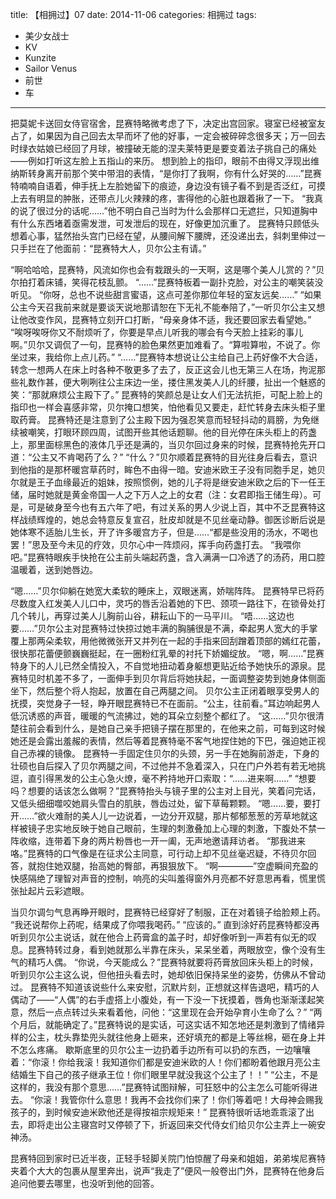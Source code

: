 title: 【相拥过】07
date: 2014-11-06
categories: 相拥过
tags:
- 美少女战士
- KV
- Kunzite
- Sailor Venus
- 前世
- 车
---

把莫妮卡送回女侍官宿舍，昆赛特略微考虑了下，决定出宫回家。<!--more-->寝室已经被室友占了，如果因为自己回去太早而坏了他的好事，一定会被碎碎念很多天；万一回去时绿衣姑娘已经回了月球，被撞破无能的涅夫莱特更是要变着法子挑自己的痛处——例如打听这左脸上五指山的来历。
想到脸上的指印，眼前不由得又浮现出维纳斯转身离开前那个笑中带泪的表情，“是你打了我啊，你有什么好哭的……”昆赛特喃喃自语着，伸手抚上左脸她留下的痕迹，身边没有镜子看不到是否泛红，可摸上去有明显的肿胀，还带点儿火辣辣的疼，害得他的心脏也跟着揪了一下。
“我真的说了很过分的话呢……”他不明白自己当时为什么会那样口无遮拦，只知道胸中有什么东西堵着亟需发泄，可发泄后的现在，好像更加沉重了。
昆赛特只顾低头想着心事，猛然抬头宫门已经在望，从腰间解下腰牌，还没递出去，斜刺里伸过一只手拦在了他面前：“昆赛特大人，贝尔公主有请。”

“啊哈哈哈，昆赛特，风流如你也会有栽跟头的一天啊，这是哪个美人儿赏的？”贝尔拍打着床铺，笑得花枝乱颤。
“……”昆赛特板着一副扑克脸，对公主的嘲笑装没听见。
“你呀，总也不说些甜言蜜语，这点可差你那位年轻的室友远矣……”
“如果公主今天召我前来就是要谈天说地那请恕在下无礼不能奉陪了，”一听贝尔公主又想让他改变作风，昆赛特立刻开口打断，“母亲身体不适，我还要回家去看望她。”
“唉呀唉呀你又不耐烦听了，你要是早点儿听我的哪会有今天脸上挂彩的事儿啊。”贝尔又调侃了一句，昆赛特的脸色果然更加难看了。“算啦算啦，不说了。你坐过来，我给你上点儿药。”
“……”昆赛特本想说让公主给自己上药好像不大合适，转念一想两人在床上时各种不敬更多了去了，反正这会儿也无第三人在场，拘泥那些礼数作甚，便大咧咧往公主床边一坐，搂住黑发美人儿的纤腰，扯出一个魅惑的笑：“那就麻烦公主殿下了。”
昆赛特的笑颜总是让女人们无法抗拒，可配上脸上的指印也一样会喜感非常，贝尔掩口想笑，怕他看见又要走，赶忙转身去床头柜子里取药膏。
昆赛特还是注意到了公主殿下因为强忍笑意而轻轻抖动的肩膀，为免继续被嘲笑，打眼环顾四周，试图开些其他话题聊。他的目光停在床头柜上的药盏上，那里面棕黑色的液体几乎还是满的，当贝尔回过身来的时候，昆赛特抢先开口道：“公主又不肯喝药了么？”
“什么？”贝尔顺着昆赛特的目光往身后看去，意识到他指的是那杯暖宫草药时，眸色不由得一暗。安迪米欧王子没有同胞手足，她贝尔就是王子血缘最近的姐妹，按照惯例，她的儿子将是继安迪米欧之后的下一任王储，届时她就是黄金帝国一人之下万人之上的女君（注：女君即指王储生母）。可是，可是破身至今也有五六年了吧，有过关系的男人少说上百，其中不乏昆赛特这样战绩辉煌的，她总会特意反复宣召，肚皮却就是不见丝毫动静。御医诊断后说是她体寒不适胎儿生长，开了许多暖宫方子，但是……“都是些没用的汤水，不喝也罢！”思及至今未见的疗效，贝尔心中一阵烦闷，挥手向药盏打去。
“我喂你吧。”昆赛特眼疾手快抢在公主前头端起药盏，含入满满一口冷透了的汤药，用口腔温暖着，送到她唇边。

“嗯……”贝尔仰躺在她宽大柔软的睡床上，双眼迷离，娇喘阵阵。
昆赛特早已将药尽数度入红发美人儿口中，灵巧的唇舌沿着她的下巴、颈项一路往下，在锁骨处打几个转儿，再穿过美人儿胸前山谷，耕耘山下的一马平川。
“唔……这边也要……”贝尔公主对昆赛特过快掠过她丰满的胸脯很是不满，牵起男人宽大的手掌覆上那两朵柔软，用他微微张开又并列在一起的手指来回刮蹭着顶部的嫣红花蕾，很快那花蕾便颤巍巍挺起，在一圈粉红乳晕的衬托下娇媚绽放。
“嗯，啊……”昆赛特身下的人儿已然全情投入，不自觉地扭动着身躯想更贴近给予她快乐的源泉。昆赛特见时机差不多了，一面伸手到贝尔背后将她扶起，一面调整姿势到她身体侧面坐下，然后整个将人抱起，放置在自己两腿之间。
贝尔公主正闭着眼享受男人的抚摸，突觉身子一轻，睁开眼昆赛特已不在面前。“公主，往前看。”耳边响起男人低沉诱惑的声音，暖暖的气流拂过，她的耳朵立刻整个都红了。
“这……”贝尔很清楚往前会看到什么，是她自己亲手把镜子摆在那里的，在他来之前，可每到这时候她还是会露出羞赧的表情，然后等着昆赛特毫不客气地捏住她的下巴，强迫她正视自己赤裸的镜像。
昆赛特一手固定住贝尔的头颈，另一手在她胸前游走，下身的壮硕也自后探入了贝尔两腿之间，不过他并不急着深入，只在门户外若有若无地挑逗，直引得黑发的公主心急火燎，毫不矜持地开口索取：“……进来啊……”
“想要吗？想要的话该怎么做啊？”昆赛特抬头与镜子里的公主对上目光，笑着问完话，又低头细细噬咬她肩头雪白的肌肤，唇齿过处，留下草莓颗颗。
“嗯……要，要打开……”欲火难耐的美人儿一边说着，一边分开双腿，那片郁郁葱葱的芳草地就这样被镜子忠实地反映于她自己眼前，生理的刺激叠加上心理的刺激，下腹处不禁一阵收缩，连带着下身的两片粉唇也一开一阖，无声地邀请拜访者。
“那我进来咯。”昆赛特的口气像是在征求公主同意，可行动上却不见丝毫迟疑，不待贝尔回答，就抱住她双腿，抬高她的臀部，再狠狠放下。
“啊————”空虚瞬间充盈的快感隔绝了理智对声音的控制，响亮的尖叫羞得窗外月亮都不好意思再看，慌里慌张扯起片云彩遮眼。

当贝尔调匀气息再睁开眼时，昆赛特已经穿好了制服，正在对着镜子给脸颊上药。
“我还说帮你上药呢，结果成了你喂我喝药。”
“应该的。”
直到涂好药昆赛特都没再听到贝尔公主说话，就在他合上药膏盒的盖子时，却好像听到一声若有似无的叹息。昆赛特转过身，看到她就那么半靠在床头，呆呆坐着，两眼放空，像个没有生气的精巧人偶。
“你说，今天能成么？”昆赛特就要将药膏放回床头柜上的时候，听到贝尔公主这么说，但他扭头看去时，她却依旧保持呆坐的姿势，仿佛从不曾动过。
昆赛特不知道该说些什么来安慰，沉默片刻，正想就这样告退吧，精巧的人偶动了——“人偶”的右手虚搭上小腹处，有一下没一下抚摸着，唇角也渐渐漾起笑意，然后一点点转过头来看着他，问他：“这里现在会开始孕育小生命了么？”
“两个月后，就能确定了。”昆赛特说的是实话，可这实话不知怎地还是刺激到了情绪异样的公主，枕头靠垫兜头就往他身上砸来，还好填充的都是上等丝棉，砸在身上并不怎么疼痛。
歇斯底里的贝尔公主一边扔着手边所有可以扔的东西，一边嚷嚷着：“你滚！你给我滚！我知道你们都是安迪米欧的人！你们都盼着他跟月亮公主结婚生下自己的孩子继承王位！你们眼里早就没我这个公主了！！”
“公主，不是这样的，我没有那个意思……”昆赛特试图辩解，可狂怒中的公主怎么可能听得进去。
“你滚！我管你什么意思！我再不会找你们来了！你们等着吧！大母神会赐我孩子的，到时候安迪米欧他还是得按祖宗规矩来！”
昆赛特很听话地乖乖滚了出去，即将走出公主寝宫时又停顿了下，折返回来交代侍女们给贝尔公主弄上一碗安神汤。

昆赛特回到家时已近半夜，正轻手轻脚关院门怕惊醒了母亲和姐姐，弟弟埃尼赛特夹着个大大的包裹从屋里奔出，说声“我走了”便风一般卷出门外，昆赛特在他身后追问他要去哪里，也没听到他的回答。